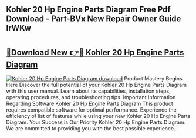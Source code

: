 ## Kohler 20 Hp Engine Parts Diagram Free Pdf Download - Part-BVx New Repair Owner Guide IrWKw

# <h2><a href="http://dfp8mze.blite.top/?on=Kohler+20+Hp+Engine+Parts+Diagram">🔗Download New 👉🔴 Kohler 20 Hp Engine Parts Diagram</a></h2>

[![Kohler 20 Hp Engine Parts Diagram download](https://i.imgur.com/lujVjoI.png)](http://dfp8mze.blite.top/?on=Kohler+20+Hp+Engine+Parts+Diagram)
Product Mastery Begins Here Discover the full potential of your Kohler 20 Hp Engine Parts Diagram with this user manual. Learn about its capabilities, installation steps, operating procedures, and troubleshooting tips. Important Information Regarding Software Kohler 20 Hp Engine Parts Diagram This product requires compatible software for optimal performance. Experience the efficiency of list of features while using your new Kohler 20 Hp Engine Parts Diagram. Your Success is Our Priority Kohler 20 Hp Engine Parts Diagram. We are committed to providing you with the best possible experience.
